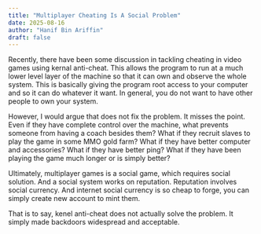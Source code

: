 ```yaml
---
title: "Multiplayer Cheating Is A Social Problem"
date: 2025-08-16
author: "Hanif Bin Ariffin"
draft: false
---
```


Recently, there have been some discussion in tackling cheating in video games using kernal anti-cheat.
This allows the program to run at a much lower level layer of the machine so that it can own and observe the whole system.
This is basically giving the program root access to your computer and so it can do whatever it want.
In general, you do not want to have other people to own your system.

However, I would argue that does not fix the problem.
It misses the point.
Even if they have complete control over the machine, what prevents someone from having a coach besides them?
What if they recruit slaves to play the game in some MMO gold farm?
What if they have better computer and accessories?
What if they have better ping?
What if they have been playing the game much longer or is simply better?

Ultimately, multiplayer games is a social game, which requires social solution.
And a social system works on reputation.
Reputation involves social currency.
And internet social currency is so cheap to forge, you can simply create new account to mint them.

That is to say, kenel anti-cheat does not actually solve the problem.
It simply made backdoors widespread and acceptable.
